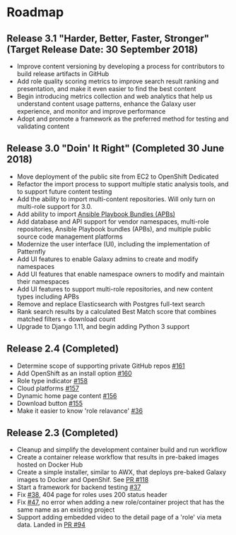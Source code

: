 # Roadmap

## Release 3.1 "Harder, Better, Faster, Stronger" (Target Release Date: 30 September 2018)

- Improve content versioning by developing a process for contributors to build release artifacts in GitHub
- Add role quality scoring metrics to improve search result ranking and presentation, and make it even easier to find the best content
- Begin introducing metrics collection and web analytics that help us understand content usage patterns, enhance the Galaxy user experience, and monitor and improve performance
- Adopt and promote a framework as the preferred method for testing and validating content
 
## Release 3.0 "Doin' It Right" (Completed 30 June 2018)

- Move deployment of the public site from EC2 to OpenShift Dedicated
- Refactor the import process to support multiple static analysis tools, and to support future content testing
- Add the ability to import multi-content repositories. Will only turn on multi-role support for 3.0.
- Add ability to import [Ansible Playbook Bundles (APBs)](https://github.com/ansibleplaybookbundle)
- Add database and API support for vendor namespaces, multi-role repositories, Ansible Playbook bundles (APBs), and multiple public source code management platforms
- Modernize the user interface (UI), including the implementation of Patternfly
- Add UI features to enable Galaxy admins to create and modify namespaces
- Add UI features that enable namespace owners to modify and maintain their namespaces
- Add UI features to support multi-role repositories, and new content types including APBs
- Remove and replace Elasticsearch with Postgres full-text search
- Rank search results by a calculated Best Match score that combines matched filters + download count
- Upgrade to Django 1.11, and begin adding Python 3 support

## Release 2.4 (Completed)

- Determine scope of supporting private GitHub repos [#161](https://github.com/ansible/galaxy/issues/161)
- Add OpenShift as an install option [#160](https://github.com/ansible/galaxy/issues/160)
- Role type indicator [#158](https://github.com/ansible/galaxy/issues/158)
- Cloud platforms [#157](https://github.com/ansible/galaxy/issues/157)
- Dynamic home page content [#156](https://github.com/ansible/galaxy/issues/156) 
- Download button [#155](https://github.com/ansible/galaxy/issues/156)
- Make it easier to know 'role relavance' [#36](https://github.com/ansible/galaxy/issues/36)

## Release 2.3 (Completed)

- Cleanup and simplify the development container build and run workflow
- Create a container release workflow that results in pre-baked images hosted on Docker Hub
- Create a simple installer, similar to AWX, that deploys pre-baked Galaxy images to Docker and OpenShif. See [PR #118](https://github.com/ansible/galaxy/pull/118)
- Start a framework for backend testing [#37](https://github.com/ansible/galaxy/issues/37)
- Fix [#38](https://github.com/ansible/galaxy/issues/38), 404 page for roles uses 200 status header
- Fix [#47](https://github.com/ansible/galaxy/issues/47), no error when adding a new role/container project that has the same name as an existing project
- Support adding embedded video to the detail page of a 'role' via meta data. Landed in [PR #94](https://github.com/ansible/galaxy/pull/94)


